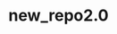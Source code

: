 # new_repo2.0

<!-- Security scan triggered at 2025-09-02 17:11:43 -->

<!-- Security scan triggered at 2025-09-02 17:18:06 -->

<!-- Security scan triggered at 2025-09-02 17:19:34 -->

<!-- Security scan triggered at 2025-09-02 17:21:09 -->
